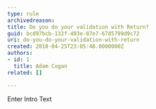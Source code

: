 ```yaml
---
type: rule
archivedreason: 
title: Do you do your validation with Return?
guid: bcd97bcb-132f-493e-87e7-67d5799d9c72
uri: do-you-do-your-validation-with-return
created: 2018-04-25T23:05:48.0000000Z
authors:
- id: 1
  title: Adam Cogan
related: []

---
```



Enter Intro Text
<br><excerpt class='endintro'></excerpt><br>



